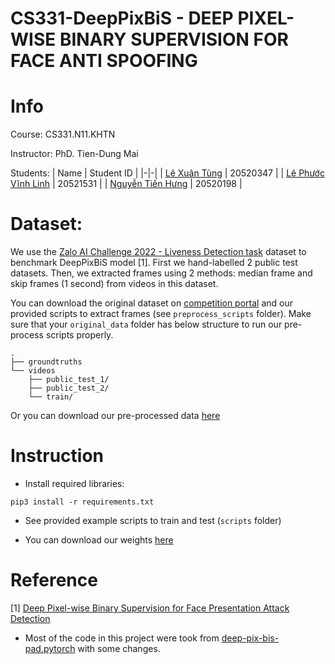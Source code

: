# CS331-DeepPixBiS - DEEP PIXEL-WISE BINARY SUPERVISION FOR FACE ANTI SPOOFING

# Info
Course: CS331.N11.KHTN

Instructor: PhD. Tien-Dung Mai

Students:
| Name | Student ID |
|-|-|
| [Lê Xuân Tùng](https://github.com/coderaohong) | 20520347 |
| [Lê Phước Vĩnh Linh](https://github.com/lephuocvinhlinh) | 20521531 |
| [Nguyễn Tiến Hưng](https://github.com/hungnt14) | 20520198 |

# Dataset:
We use the [Zalo AI Challenge 2022 - Liveness Detection task](https://challenge.zalo.ai/portal/liveness-detection) dataset to benchmark DeepPixBiS model [1]. First we hand-labelled 2 public test datasets. Then, we extracted frames using 2 methods: median frame and skip frames (1 second) from videos in this dataset. 

You can download the original dataset on [competition portal](https://challenge.zalo.ai/portal/liveness-detection) and our provided scripts to extract frames (see `preprocess_scripts` folder). Make sure that your `original_data` folder has below structure to run our pre-process scripts properly.

```
.
├── groundtruths
└── videos
    ├── public_test_1/
    ├── public_test_2/
    └── train/
```

Or you can download our pre-processed data [here](https://drive.google.com/file/d/1G7zaXwnVBvrK7EyA7OvHT_lZkqLm-Vks/view?usp=share_link)

# Instruction
- Install required libraries:
```
pip3 install -r requirements.txt
```
- See provided example scripts to train and test (`scripts` folder)
  
- You can download our weights [here](https://drive.google.com/drive/folders/15ryxLKBN83_QHq9vTYVj_twSLgmHn_zH?usp=share_link)


# Reference
[1] [Deep Pixel-wise Binary Supervision for Face Presentation Attack Detection](https://arxiv.org/abs/1907.04047)
- Most of the code in this project were took from [deep-pix-bis-pad.pytorch](https://github.com/voqtuyen/deep-pix-bis-pad.pytorch) with some changes.
